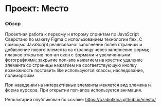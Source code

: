 # Проект: Место

### Обзор

Проектная работа к первому и второму спринтам по JavaScript
Сверстано по макету Figma с использованием технологии flex. 
С помощью JavaScript реализовано:
 заполнение полей страницы и добавление нового элемента на страницу через заполнение формы;
 плавное открытие поп-ап окон с формами и увеличенными фотографиями; 
 закрытие поп-апа нажатием на крестик
 удаление элемента со страницы нажатием на соответствующую кнопку
 возможность поставить like
 используются классы, наследование, полиморфизм

При наведении на интерактивные элементы меняется вид элемена и форма курсора. При открытии поп-апов используется анимация.


Репозитарий опубликован по ссылке:
https://ozabotkina.github.io/mesto/